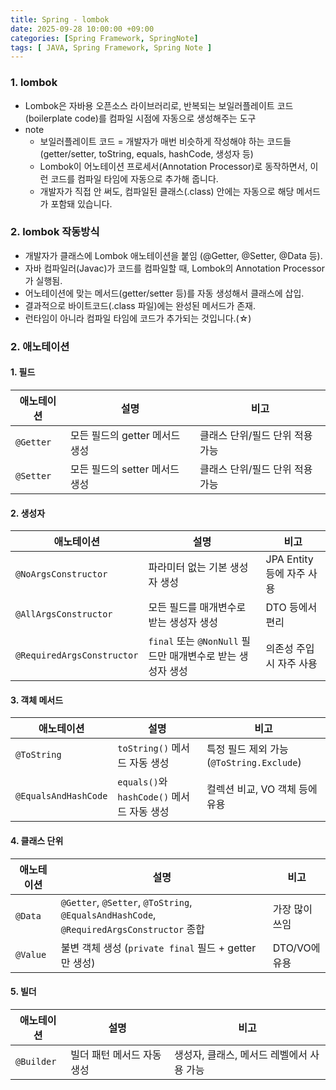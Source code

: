 ```yaml
---
title: Spring - lombok
date: 2025-09-28 10:00:00 +09:00
categories: [Spring Framework, SpringNote]
tags: [ JAVA, Spring Framework, Spring Note ]
---
```


### 1. lombok 
 - Lombok은 자바용 오픈소스 라이브러리로, 반복되는 보일러플레이트 코드(boilerplate code)를 컴파일 시점에 자동으로 생성해주는 도구
 - note
   - 보일러플레이트 코드 = 개발자가 매번 비슷하게 작성해야 하는 코드들 (getter/setter, toString, equals, hashCode, 생성자 등)
   - Lombok이 어노테이션 프로세서(Annotation Processor)로 동작하면서, 이런 코드를 컴파일 타임에 자동으로 추가해 줍니다.
   - 개발자가 직접 안 써도, 컴파일된 클래스(.class) 안에는 자동으로 해당 메서드가 포함돼 있습니다.

### 2. lombok 작동방식
 - 개발자가 클래스에 Lombok 애노테이션을 붙임 (@Getter, @Setter, @Data 등).
 - 자바 컴파일러(Javac)가 코드를 컴파일할 때, Lombok의 Annotation Processor가 실행됨.
 - 어노테이션에 맞는 메서드(getter/setter 등)를 자동 생성해서 클래스에 삽입.
 - 결과적으로 바이트코드(.class 파일)에는 완성된 메서드가 존재.
 - 런타임이 아니라 컴파일 타임에 코드가 추가되는 것입니다.(☆)

### 2. 애노테이션
#### 1. 필드

| 애노테이션     | 설명                   | 비고                 |
| --------- | -------------------- | ------------------ |
| `@Getter` | 모든 필드의 getter 메서드 생성 | 클래스 단위/필드 단위 적용 가능 |
| `@Setter` | 모든 필드의 setter 메서드 생성 | 클래스 단위/필드 단위 적용 가능 |

#### 2. 생성자

| 애노테이션                      | 설명                                        | 비고                  |
| -------------------------- | ----------------------------------------- | ------------------- |
| `@NoArgsConstructor`       | 파라미터 없는 기본 생성자 생성                         | JPA Entity 등에 자주 사용 |
| `@AllArgsConstructor`      | 모든 필드를 매개변수로 받는 생성자 생성                    | DTO 등에서 편리          |
| `@RequiredArgsConstructor` | `final` 또는 `@NonNull` 필드만 매개변수로 받는 생성자 생성 | 의존성 주입 시 자주 사용      |

#### 3. 객체 메서드

| 애노테이션                | 설명                                 | 비고                                |
| -------------------- | ---------------------------------- | --------------------------------- |
| `@ToString`          | `toString()` 메서드 자동 생성             | 특정 필드 제외 가능 (`@ToString.Exclude`) |
| `@EqualsAndHashCode` | `equals()`와 `hashCode()` 메서드 자동 생성 | 컬렉션 비교, VO 객체 등에 유용               |

#### 4. 클래스 단위

| 애노테이션    | 설명                                                                                     | 비고         |
| -------- | -------------------------------------------------------------------------------------- | ---------- |
| `@Data`  | `@Getter`, `@Setter`, `@ToString`, `@EqualsAndHashCode`, `@RequiredArgsConstructor` 종합 | 가장 많이 쓰임   |
| `@Value` | 불변 객체 생성 (`private final` 필드 + getter만 생성)                                             | DTO/VO에 유용 |

#### 5. 빌더

| 애노테이션      | 설명              | 비고                       |
| ---------- | --------------- | ------------------------ |
| `@Builder` | 빌더 패턴 메서드 자동 생성 | 생성자, 클래스, 메서드 레벨에서 사용 가능 |


